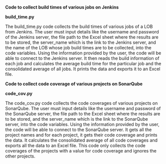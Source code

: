 **Code to collect build times of various jobs on Jenkins**

**build_time.py**

The build_time.py code collects the build times of various jobs of a LOB from Jenkins. The user must input details like the username and password of the Jenkins server, the file path to the Excel sheet where the results are to be stored, the server_name which is the link to the Jenkins server, and the name of the LOB whose job build times are to be collected, into the code variables. Using the information provided by the user, the code will be able to connect to the Jenkins server. It then reads the build information of each job and calculates the average build time for the particular job and the consolidated average of all jobs. It prints the data and exports it to an Excel file.

**Code to collect code coverage of various projects on SonarQube**

**code_cov.py**

The code_cov.py code collects the code coverages of various projects on SonarQube. The user must input details like the username and password of the SonarQube server, the file path to the Excel sheet where the results are to be stored, and the server_name which is the link to the SonarQube server, into the code variables. Using the information provided by the user, the code will be able to connect to the SonarQube server. It gets all the project names and for each project, it gets their code coverage and prints the data. It calculates the consolidated average of all code coverages and exports all the data to an Excel file. This code only collects the code coverages of the projects with a value for code coverage and ignores the other projects.
